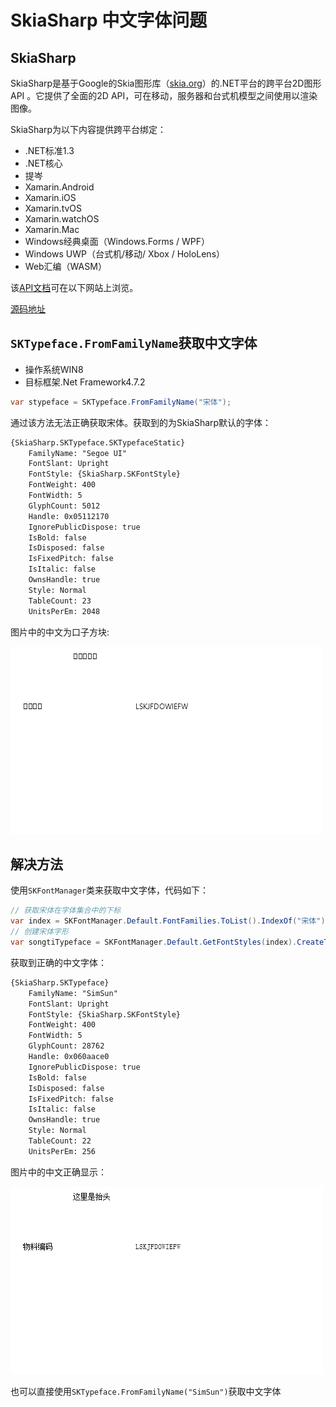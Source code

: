 # SkiaSharp 中文字体问题

## SkiaSharp

SkiaSharp是基于Google的Skia图形库（[skia.org](https://skia.org/)）的.NET平台的跨平台2D图形API 。它提供了全面的2D API，可在移动，服务器和台式机模型之间使用以渲染图像。

SkiaSharp为以下内容提供跨平台绑定：

* .NET标准1.3
* .NET核心
* 提岑
* Xamarin.Android
* Xamarin.iOS
* Xamarin.tvOS
* Xamarin.watchOS
* Xamarin.Mac
* Windows经典桌面（Windows.Forms / WPF）
* Windows UWP（台式机/移动/ Xbox / HoloLens）
* Web汇编（WASM）

该[API文档](https://docs.microsoft.com/en-us/dotnet/api/SkiaSharp/)可在以下网站上浏览。

[源码地址](https://github.com/mono/SkiaSharp)

## `SKTypeface.FromFamilyName`获取中文字体

* 操作系统WIN8
* 目标框架.Net Framework4.7.2

```C#
var stypeface = SKTypeface.FromFamilyName("宋体");
```

通过该方法无法正确获取宋体。获取到的为SkiaSharp默认的字体：

```txt
{SkiaSharp.SKTypeface.SKTypefaceStatic}
    FamilyName: "Segoe UI"
    FontSlant: Upright
    FontStyle: {SkiaSharp.SKFontStyle}
    FontWeight: 400
    FontWidth: 5
    GlyphCount: 5012
    Handle: 0x05112170
    IgnorePublicDispose: true
    IsBold: false
    IsDisposed: false
    IsFixedPitch: false
    IsItalic: false
    OwnsHandle: true
    Style: Normal
    TableCount: 23
    UnitsPerEm: 2048
```

图片中的中文为口子方块:

![图片中的中文为口子方块](Images/图片中的中文为口子方块.png)

## 解决方法

使用`SKFontManager`类来获取中文字体，代码如下：

```C#
// 获取宋体在字体集合中的下标
var index = SKFontManager.Default.FontFamilies.ToList().IndexOf("宋体");
// 创建宋体字形
var songtiTypeface = SKFontManager.Default.GetFontStyles(index).CreateTypeface(0);
```

获取到正确的中文字体：

```txt
{SkiaSharp.SKTypeface}
    FamilyName: "SimSun"
    FontSlant: Upright
    FontStyle: {SkiaSharp.SKFontStyle}
    FontWeight: 400
    FontWidth: 5
    GlyphCount: 28762
    Handle: 0x060aace0
    IgnorePublicDispose: true
    IsBold: false
    IsDisposed: false
    IsFixedPitch: false
    IsItalic: false
    OwnsHandle: true
    Style: Normal
    TableCount: 22
    UnitsPerEm: 256
```

图片中的中文正确显示：

![图片中的中文正确显示](Images/图片中的中文正确显示.png)

也可以直接使用`SKTypeface.FromFamilyName("SimSun")`获取中文字体
